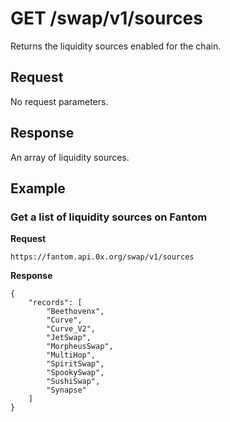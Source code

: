 # GET /swap/v1/sources

Returns the liquidity sources enabled for the chain.

## Request

No request parameters.

## Response

An array of liquidity sources.

## Example

### Get a list of liquidity sources on Fantom

**Request**

```
https://fantom.api.0x.org/swap/v1/sources
```

**Response**

```
{
    "records": [
        "Beethovenx",
        "Curve",
        "Curve_V2",
        "JetSwap",
        "MorpheusSwap",
        "MultiHop",
        "SpiritSwap",
        "SpookySwap",
        "SushiSwap",
        "Synapse"
    ]
}
```
